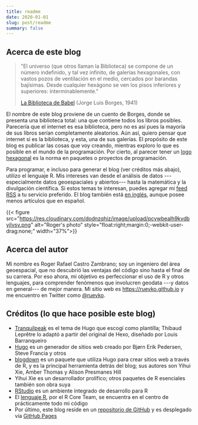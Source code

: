 ```yaml
---
title: readme
date: 2020-01-01
slug: post/readme
summary: false
---
```


## Acerca de este blog

> "El universo (que otros llaman la Biblioteca) se compone de un número indefinido, y tal
vez infinito, de galerías hexagonales, con vastos pozos de ventilación en el medio, cercados
por barandas bajísimas. Desde cualquier hexágono se ven los pisos inferiores y superiores:
interminablemente."
>
> [La Biblioteca de Babel](https://es.wikipedia.org/wiki/La_biblioteca_de_Babel) (Jorge Luis Borges, 1941)

El nombre de este blog proviene de un cuento de Borges, donde se presenta una biblioteca
total: una que contiene todos los libros posibles. Parecería que el internet es esa
biblioteca, pero no es así pues la mayoría de sus libros serían completamente aleatorios.
Aún así, quiero pensar que internet sí es la biblioteca, y esta, una de sus galerías.
El propósito de este blog es publicar las cosas que voy creando, mientras exploro lo
que es posible en el mundo de la programación. Por cierto, al parecer tener un
[logo hexagonal](http://hexb.in) es la norma en paquetes o proyectos de programación.

Para programar, e incluso para generar el blog (ver créditos más abajo), utilizo el lenguaje
R. Mis intereses van desde el análisis de datos ---especialmente datos geoespaciales y
abiertos--- hasta la matemática y la divulgación científica. Si estos temas te interesan,
puedes agregar mi [feed RSS](https://ruevko.github.io/hexagonal/index.xml) a tu servicio
preferido. El blog también está [en inglés](https://ruevko.github.io/hexagonal/en), aunque
posee menos artículos que en español.

{{< figure src="https://res.cloudinary.com/dodnzqhiz/image/upload/pcywbealh9kvdbyjlvsy.png"
alt="Roger's photo" style="float:right;margin:0;-webkit-user-drag:none;" width="37%">}}

## Acerca del autor

Mi nombre es Roger Rafael Castro Zambrano; soy un ingeniero del área geoespacial, que
no descubrió las ventajas del código sino hasta el final de su carrera. Por eso ahora,
mi objetivo es perfeccionar el uso de R y otros lenguajes, para comprender fenómenos
que involucren geodata ---y datos en general--- de mejor manera. Mi sitio web es
https://ruevko.github.io y me encuentro en Twitter como [@ruevko](https://twitter.com/ruevko).

## Créditos (lo que hace posible este blog)

* [Tranquilpeak](https://github.com/kakawait/hugo-tranquilpeak-theme) es el tema de Hugo que
escogí como plantilla; Thibaud Leprêtre lo adaptó a partir del original de Hexo, diseñado por
Louis Barranqueiro
* [Hugo](https://gohugo.io) es un generador de sitios web creado por Bjørn Erik Pedersen,
Steve Francia y otros
* [blogdown](https://bookdown.org/yihui/blogdown) es un paquete que utiliza Hugo para crear
sitios web a través de R, y es la principal herramienta detrás del blog; sus autores son
Yihui Xie, Amber Thomas y Alison Presmanes Hill
* Yihui Xie es un desarrollador prolífico; otros paquetes de R esenciales también son obra suya
* [RStudio](https://www.rstudio.com) es un ambiente integrado de desarrollo para R
* El [lenguaje R](https://www.r-project.org), por el R Core Team, se encuentra en el centro de
prácticamente todo mi código
* Por último, este blog reside en un [repositorio de GitHub](https://github.com/ruevko/hexagonal)
y es desplegado vía [GitHub Pages](https://pages.github.com)
